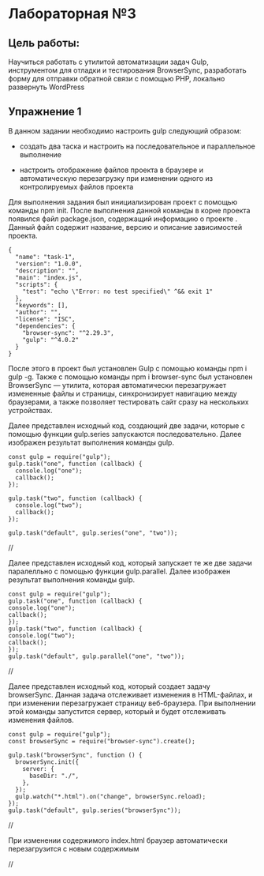 # Лабораторная №3

## Цель работы:
Научиться работать с утилитой автоматизации задач Gulp, инструментом для отладки и тестирования BrowserSync, разработать форму для отправки обратной связи с помощью PHP, локально развернуть WordPress

## Упражнение 1

В данном задании необходимо настроить gulp следующий образом:

- создать два таска и настроить на последовательное и параллельное выполнение

- настроить отображение файлов проекта в браузере и автоматическую перезагрузку при изменении одного из контролируемых файлов проекта

Для выполнения задания был инициализирован проект с помощью команды npm
init. После выполнения данной команды в корне проекта появился файл package.json,
содержащий информацию о проекте . Данный файл содержит название, версию и описание зависимостей проекта.

```
{
  "name": "task-1",
  "version": "1.0.0",
  "description": "",
  "main": "index.js",
  "scripts": {
    "test": "echo \"Error: no test specified\" ^&& exit 1"
  },
  "keywords": [],
  "author": "",
  "license": "ISC",
  "dependencies": {
    "browser-sync": "^2.29.3",
    "gulp": "^4.0.2"
  }
}
```

После этого в проект был установлен Gulp с помощью команды npm i gulp -g. Также с помощью команды npm i browser-sync был установлен BrowserSync — утилита, которая автоматически перезагружает измененные файлы и страницы, синхронизирует навигацию между браузерами, а также позволяет тестировать сайт сразу на нескольких устройствах.

Далее представлен исходный код, создающий две задачи, которые с помощью функции gulp.series запускаются последовательно. Далее изображен результат выполнения команды gulp.

```
const gulp = require("gulp");
gulp.task("one", function (callback) {
  console.log("one");
  callback();
});

gulp.task("two", function (callback) {
  console.log("two");
  callback();
});

gulp.task("default", gulp.series("one", "two"));
```

//

Далее представлен исходный код, который запускает те же две задачи
паралелльно с помощью функции gulp.parallel. Далее изображен результат выполнения команды gulp.

```
const gulp = require("gulp");
gulp.task("one", function (callback) {
console.log("one");
callback();
});
gulp.task("two", function (callback) {
console.log("two");
callback();
});
gulp.task("default", gulp.parallel("one", "two"));
```

//

Далее представлен исходный код, который создает задачу browserSync.
Данная задача отслеживает изменения в HTML-файлах, и при изменении перезагружает страницу веб-браузера. При выполнении этой команды запустится сервер,
который и будет отслеживать изменения файлов.

```
const gulp = require("gulp");
const browserSync = require("browser-sync").create();

gulp.task("browserSync", function () {
  browserSync.init({
    server: {
      baseDir: "./",
    },
  });
  gulp.watch("*.html").on("change", browserSync.reload);
});
gulp.task("default", gulp.series("browserSync"));
```

//

При изменении содержимого index.html браузер автоматически перезагрузится
с новым содержимым

//